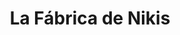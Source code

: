 ---
title: "La Fábrica de Nikis"
url: /santiago-de-compostela/la-fabrica-de-nikis/
shop: Andenken
---